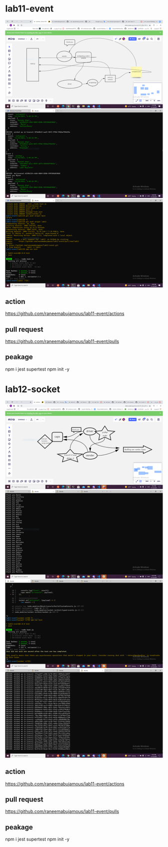 # lab11-event

![](lab11.PNG)
![](lab11console.PNG)
![](test11.PNG)

## action

https://github.com/raneemabujamous/lab11-event/actions

## pull request

https://github.com/raneemabujamous/lab11-event/pulls

## peakage

npm i jest supertest
npm init -y

# lab12-socket

![](umllab12.PNG)
![](vounder.PNG)
![](test.PNG)
![](driver.PNG)

## action

https://github.com/raneemabujamous/lab11-event/actions

## pull request

https://github.com/raneemabujamous/lab11-event/pulls

## peakage

npm i jest supertest
npm init -y
